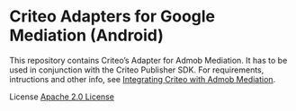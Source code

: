 # Criteo Adapters for Google Mediation (Android)
This repository contains Criteo’s Adapter for Admob Mediation. It has to be used in conjunction with the Criteo Publisher SDK. For requirements, intructions and other info, see [Integrating Criteo with Admob Mediation](https://publisherdocs.criteotilt.com/admob-mediation-android/#requirements).


License
[Apache 2.0 License](http://www.apache.org/licenses/LICENSE-2.0.html)

